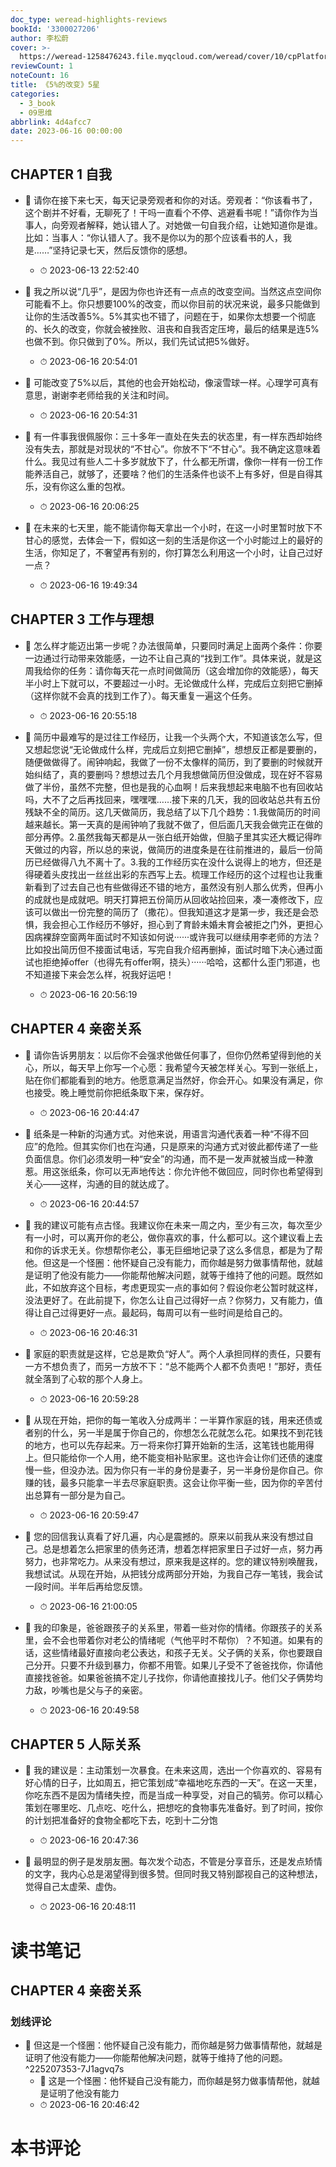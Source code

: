 ```yaml
---
doc_type: weread-highlights-reviews
bookId: '3300027206'
author: 李松蔚
cover: >-
  https://weread-1258476243.file.myqcloud.com/weread/cover/10/cpPlatform_g2goG4PupEn6bGnzrLrK4a/t7_cpPlatform_g2goG4PupEn6bGnzrLrK4a.jpg
reviewCount: 1
noteCount: 16
title: 《5%的改变》5星
categories:
  - 3_book
  - 09思维
abbrlink: 4d4afcc7
date: 2023-06-16 00:00:00
---
```



## CHAPTER 1 自我


- 📌 请你在接下来七天，每天记录旁观者和你的对话。旁观者：“你该看书了，这个剧并不好看，无聊死了！干吗一直看个不停、逃避看书呢！”请你作为当事人，向旁观者解释，她认错人了。对她做一句自我介绍，让她知道你是谁。比如：当事人：“你认错人了。我不是你以为的那个应该看书的人，我是……”坚持记录七天，然后反馈你的感想。 
    - ⏱ 2023-06-13 22:52:40 

- 📌 我之所以说“几乎”，是因为你也许还有一点点的改变空间。当然这点空间你可能看不上。你只想要100%的改变，而以你目前的状况来说，最多只能做到让你的生活改善5%。5%其实也不错了，问题在于，如果你太想要一个彻底的、长久的改变，你就会被挫败、沮丧和自我否定压垮，最后的结果是连5%也做不到。你只做到了0%。所以，我们先试试把5%做好。 
    - ⏱ 2023-06-16 20:54:01 

- 📌 可能改变了5%以后，其他的也会开始松动，像滚雪球一样。心理学可真有意思，谢谢李老师给我的关注和时间。 
    - ⏱ 2023-06-16 20:54:31 

- 📌 有一件事我很佩服你：三十多年一直处在失去的状态里，有一样东西却始终没有失去，那就是对现状的“不甘心”。你放不下“不甘心”。我不确定这意味着什么。我见过有些人二十多岁就放下了，什么都无所谓，像你一样有一份工作能养活自己，就够了，还要啥？他们的生活条件也谈不上有多好，但是自得其乐，没有你这么重的包袱。 
    - ⏱ 2023-06-16 20:06:25 

- 📌 在未来的七天里，能不能请你每天拿出一个小时，在这一小时里暂时放下不甘心的感觉，去体会一下，假如这一刻的生活是你这一个小时能过上的最好的生活，你知足了，不奢望再有别的，你打算怎么利用这一个小时，让自己过好一点？ 
    - ⏱ 2023-06-16 19:49:34 
## CHAPTER 3 工作与理想


- 📌 怎么样才能迈出第一步呢？办法很简单，只要同时满足上面两个条件：你要一边通过行动带来效能感，一边不让自己真的“找到工作”。具体来说，就是这周我给你的任务：请你每天花一点时间做简历（这会增加你的效能感），每天半小时上下就可以，不要超过一小时。无论做成什么样，完成后立刻把它删掉（这样你就不会真的找到工作了）。每天重复一遍这个任务。 
    - ⏱ 2023-06-16 20:55:18 

- 📌 简历中最难写的是过往工作经历，让我一个头两个大，不知道该怎么写，但又想起您说“无论做成什么样，完成后立刻把它删掉”，想想反正都是要删的，随便做做得了。闹钟响起，我做了一份不太像样的简历，到了要删的时候就开始纠结了，真的要删吗？想想过去几个月我想做简历但没做成，现在好不容易做了半份，虽然不完整，但也是我的心血啊！后来我想起来电脑不也有回收站吗，大不了之后再找回来，嘿嘿嘿……接下来的几天，我的回收站总共有五份残缺不全的简历。这几天做简历，我总结了以下几个趋势：1.我做简历的时间越来越长。第一天真的是闹钟响了我就不做了，但后面几天我会做完正在做的部分再停。2.虽然我每天都是从一张白纸开始做，但脑子里其实还大概记得昨天做过的内容，所以总的来说，做简历的进度条是在往前推进的，最后一份简历已经做得八九不离十了。3.我的工作经历实在没什么说得上的地方，但还是得硬着头皮找出一丝丝出彩的东西写上去。梳理工作经历的这个过程也让我重新看到了过去自己也有些做得还不错的地方，虽然没有别人那么优秀，但再小的成就也是成就吧。明天打算把五份简历从回收站捡回来，凑一凑修改下，应该可以做出一份完整的简历了（撒花）。但我知道这才是第一步，我还是会恐惧，我会担心工作经历不够好，担心到了育龄未婚未育会被拒之门外，更担心因病裸辞空窗两年面试时不知该如何说······或许我可以继续用李老师的方法？比如投出简历但不接面试电话，写完自我介绍再删掉，面试时暗下决心通过面试也拒绝掉offer（也得先有offer啊，挠头）······哈哈，这都什么歪门邪道，也不知道接下来会怎么样，祝我好运吧！ 
    - ⏱ 2023-06-16 20:56:19 
## CHAPTER 4 亲密关系


- 📌 请你告诉男朋友：以后你不会强求他做任何事了，但你仍然希望得到他的关心，所以，每天早上你写一个心愿：我希望今天被怎样关心。写到一张纸上，贴在你们都能看到的地方。他愿意满足当然好，你会开心。如果没有满足，你也接受。晚上睡觉前你把纸条取下来，保存好。 
    - ⏱ 2023-06-16 20:44:47 

- 📌 纸条是一种新的沟通方式。对他来说，用语言沟通代表着一种“不得不回应”的危险。但其实你们也在沟通，只是原来的沟通方式对彼此都传递了一些负面信息。你们必须发明一种“安全”的沟通，而不是一发声就被当成一种激惹。用这张纸条，你可以无声地传达：你允许他不做回应，同时你也希望得到关心——这样，沟通的目的就达成了。 
    - ⏱ 2023-06-16 20:44:57 

- 📌 我的建议可能有点古怪。我建议你在未来一周之内，至少有三次，每次至少有一小时，可以离开你的老公，做你喜欢的事，什么都可以。这个建议看上去和你的诉求无关。你想帮你老公，事无巨细地记录了这么多信息，都是为了帮他。但这是一个怪圈：他怀疑自己没有能力，而你越是努力做事情帮他，就越是证明了他没有能力——你能帮他解决问题，就等于维持了他的问题。既然如此，不如放弃这个目标，考虑更现实一点的事如何？假设你老公暂时就这样，没法更好了。在此前提下，你怎么让自己过得好一点？你努力，又有能力，值得让自己过得更好一点。最起码，每周可以有一些时间是给自己的。 
    - ⏱ 2023-06-16 20:46:31 

- 📌 家庭的职责就是这样，它总是欺负“好人”。两个人承担同样的责任，只要有一方不想负责了，而另一方放不下：“总不能两个人都不负责吧！”那好，责任就全落到了心软的那个人身上。 
    - ⏱ 2023-06-16 20:59:28 

- 📌 从现在开始，把你的每一笔收入分成两半：一半算作家庭的钱，用来还债或者别的什么，另一半是属于你自己的，你想怎么花就怎么花。如果找不到花钱的地方，也可以先存起来。万一将来你打算开始新的生活，这笔钱也能用得上。但只能给你一个人用，绝不能变相补贴家里。这也许会让你们还债的速度慢一些，但没办法。因为你只有一半的身份是妻子，另一半身份是你自己。你赚的钱，最多只能拿一半去尽家庭职责。这会让你平衡一些，因为你的辛苦付出总算有一部分是为自己。 
    - ⏱ 2023-06-16 20:59:47 

- 📌 您的回信我认真看了好几遍，内心是震撼的。原来以前我从来没有想过自己。总是想着怎么把家里的债务还清，想着怎样把家里日子过好一点，努力再努力，也非常吃力。从来没有想过，原来我是这样的。您的建议特别唤醒我，我想试试。从现在开始，从把钱分成两部分开始，为我自己存一笔钱，我会试一段时间。半年后再给您反馈。 
    - ⏱ 2023-06-16 21:00:05 

- 📌 我的印象是，爸爸跟孩子的关系里，带着一些对你的情绪。你跟孩子的关系里，会不会也带着你对老公的情绪呢（气他平时不帮你）？不知道。如果有的话，这些情绪最好直接向老公表达，和孩子无关。父子俩的关系，你也要跟自己分开。只要不升级到暴力，你都不用管。如果儿子受不了爸爸找你，你请他直接找爸爸。如果爸爸搞不定儿子找你，你请他直接找儿子。他们父子俩势均力敌，吵嘴也是父与子的亲密。 
    - ⏱ 2023-06-16 20:49:58 
## CHAPTER 5 人际关系


- 📌 我的建议是：主动策划一次暴食。在未来这周，选出一个你喜欢的、容易有好心情的日子，比如周五，把它策划成“幸福地吃东西的一天”。在这一天里，你吃东西不是因为情绪失控，而是当成一种享受，对自己的犒劳。你可以精心策划在哪里吃、几点吃、吃什么，把想吃的食物事先准备好。到了时间，按你的计划把准备好的食物全都吃下去，吃到十二分饱 
    - ⏱ 2023-06-16 20:47:36 

- 📌 最明显的例子是发朋友圈。每次发个动态，不管是分享音乐，还是发点矫情的文字，我内心总是渴望得到很多赞。但同时我又特别鄙视自己的这种想法，觉得自己太虚荣、虚伪。 
    - ⏱ 2023-06-16 20:48:11 

# 读书笔记

## CHAPTER 4 亲密关系

### 划线评论
- 📌 但这是一个怪圈：他怀疑自己没有能力，而你越是努力做事情帮他，就越是证明了他没有能力——你能帮他解决问题，就等于维持了他的问题。  ^225207353-7J1agvq7s
    - 💭 这是一个怪圈：他怀疑自己没有能力，而你越是努力做事情帮他，就越是证明了他没有能力
    - ⏱ 2023-06-16 20:46:42


# 本书评论
